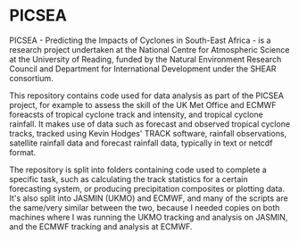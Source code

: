 # PICSEA

PICSEA - Predicting the Impacts of Cyclones in South-East Africa - is a research project undertaken at the National Centre for Atmospheric Science at the University of Reading, funded by the Natural Environment Research Council and Department for International Development under the SHEAR consortium. 

This repository contains code used for data analysis as part of the PICSEA project, for example to assess the skill of the UK Met Office and ECMWF foreacsts of tropical cyclone track and intensity, and tropical cyclone rainfall. It makes use of data such as forecast and observed tropical cyclone tracks, tracked using Kevin Hodges' TRACK software, rainfall observations, satellite rainfall data and forecast rainfall data, typically in text or netcdf format.

The repository is split into folders containing code used to complete a specific task, such as calculating the track statistics for a certain forecasting system, or producing precipitation composites or plotting data. It's also split into JASMIN (UKMO) and ECMWF, and many of the scripts are the same/very similar between the two, because I needed copies on both machines where I was running the UKMO tracking and analysis on JASMIN, and the ECMWF tracking and analysis at ECMWF. 
